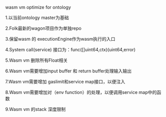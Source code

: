wasm vm optimize for ontology

1.以当前ontology master为基础

2.Folk最新的wagon项目作为单独repo

3.保留wasm 的 executionEngine作为wasm执行的入口

4.System call(service) 接口为：func([]uint64,ctx)(uint64,error)

5.Wasm vm 删除所有Float相关

6.Wasm vm需要增加input buffer 和 return buffer处理输入输出

7.Wasm vm需要增加 gaslimit和service map接口，以便注入

8.Wasm vm需要增加对（env function）的处理，以便调用service map中的函数

9.Wasm vm 的stack 深度限制
